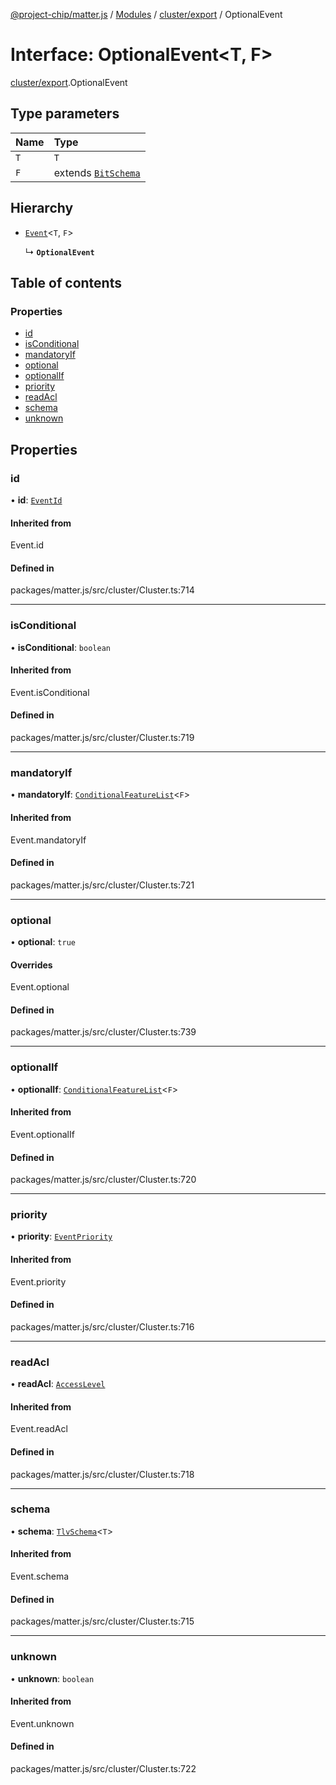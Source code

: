 [@project-chip/matter.js](../README.md) / [Modules](../modules.md) / [cluster/export](../modules/cluster_export.md) / OptionalEvent

# Interface: OptionalEvent<T, F\>

[cluster/export](../modules/cluster_export.md).OptionalEvent

## Type parameters

| Name | Type |
| :------ | :------ |
| `T` | `T` |
| `F` | extends [`BitSchema`](../modules/schema_export.md#bitschema) |

## Hierarchy

- [`Event`](../modules/cluster_export.md#event)<`T`, `F`\>

  ↳ **`OptionalEvent`**

## Table of contents

### Properties

- [id](cluster_export.OptionalEvent.md#id)
- [isConditional](cluster_export.OptionalEvent.md#isconditional)
- [mandatoryIf](cluster_export.OptionalEvent.md#mandatoryif)
- [optional](cluster_export.OptionalEvent.md#optional)
- [optionalIf](cluster_export.OptionalEvent.md#optionalif)
- [priority](cluster_export.OptionalEvent.md#priority)
- [readAcl](cluster_export.OptionalEvent.md#readacl)
- [schema](cluster_export.OptionalEvent.md#schema)
- [unknown](cluster_export.OptionalEvent.md#unknown)

## Properties

### id

• **id**: [`EventId`](../modules/datatype_export.md#eventid)

#### Inherited from

Event.id

#### Defined in

packages/matter.js/src/cluster/Cluster.ts:714

___

### isConditional

• **isConditional**: `boolean`

#### Inherited from

Event.isConditional

#### Defined in

packages/matter.js/src/cluster/Cluster.ts:719

___

### mandatoryIf

• **mandatoryIf**: [`ConditionalFeatureList`](../modules/cluster_export.md#conditionalfeaturelist)<`F`\>

#### Inherited from

Event.mandatoryIf

#### Defined in

packages/matter.js/src/cluster/Cluster.ts:721

___

### optional

• **optional**: ``true``

#### Overrides

Event.optional

#### Defined in

packages/matter.js/src/cluster/Cluster.ts:739

___

### optionalIf

• **optionalIf**: [`ConditionalFeatureList`](../modules/cluster_export.md#conditionalfeaturelist)<`F`\>

#### Inherited from

Event.optionalIf

#### Defined in

packages/matter.js/src/cluster/Cluster.ts:720

___

### priority

• **priority**: [`EventPriority`](../enums/cluster_export.EventPriority.md)

#### Inherited from

Event.priority

#### Defined in

packages/matter.js/src/cluster/Cluster.ts:716

___

### readAcl

• **readAcl**: [`AccessLevel`](../enums/cluster_export.AccessLevel.md)

#### Inherited from

Event.readAcl

#### Defined in

packages/matter.js/src/cluster/Cluster.ts:718

___

### schema

• **schema**: [`TlvSchema`](../classes/tlv_export.TlvSchema.md)<`T`\>

#### Inherited from

Event.schema

#### Defined in

packages/matter.js/src/cluster/Cluster.ts:715

___

### unknown

• **unknown**: `boolean`

#### Inherited from

Event.unknown

#### Defined in

packages/matter.js/src/cluster/Cluster.ts:722
